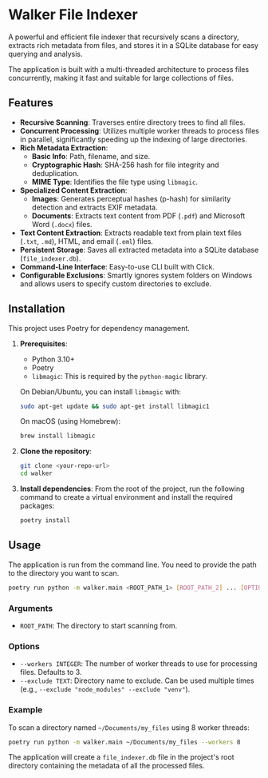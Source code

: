 # Walker File Indexer

A powerful and efficient file indexer that recursively scans a directory, extracts rich metadata from files, and stores it in a SQLite database for easy querying and analysis.

The application is built with a multi-threaded architecture to process files concurrently, making it fast and suitable for large collections of files.

## Features

- **Recursive Scanning**: Traverses entire directory trees to find all files.
- **Concurrent Processing**: Utilizes multiple worker threads to process files in parallel, significantly speeding up the indexing of large directories.
- **Rich Metadata Extraction**:
    - **Basic Info**: Path, filename, and size.
    - **Cryptographic Hash**: SHA-256 hash for file integrity and deduplication.
    - **MIME Type**: Identifies the file type using `libmagic`.
- **Specialized Content Extraction**:
    - **Images**: Generates perceptual hashes (p-hash) for similarity detection and extracts EXIF metadata.
    - **Documents**: Extracts text content from PDF (`.pdf`) and Microsoft Word (`.docx`) files.
- **Text Content Extraction**: Extracts readable text from plain text files (`.txt`, `.md`), HTML, and email (`.eml`) files.
- **Persistent Storage**: Saves all extracted metadata into a SQLite database (`file_indexer.db`).
- **Command-Line Interface**: Easy-to-use CLI built with Click.
- **Configurable Exclusions**: Smartly ignores system folders on Windows and allows users to specify custom directories to exclude.

## Installation

This project uses Poetry for dependency management.

1.  **Prerequisites**:
    -   Python 3.10+
    -   Poetry
    -   `libmagic`: This is required by the `python-magic` library.

    On Debian/Ubuntu, you can install `libmagic` with:
    ```bash
    sudo apt-get update && sudo apt-get install libmagic1
    ```

    On macOS (using Homebrew):
    ```bash
    brew install libmagic
    ```

2.  **Clone the repository**:
    ```bash
    git clone <your-repo-url>
    cd walker
    ```

3.  **Install dependencies**:
    From the root of the project, run the following command to create a virtual environment and install the required packages:
    ```bash
    poetry install
    ```

## Usage

The application is run from the command line. You need to provide the path to the directory you want to scan.

```bash
poetry run python -m walker.main <ROOT_PATH_1> [ROOT_PATH_2] ... [OPTIONS]
```

### Arguments
-   `ROOT_PATH`: The directory to start scanning from.

### Options
-   `--workers INTEGER`: The number of worker threads to use for processing files. Defaults to 3.
-   `--exclude TEXT`: Directory name to exclude. Can be used multiple times (e.g., `--exclude "node_modules" --exclude "venv"`).

### Example

To scan a directory named `~/Documents/my_files` using 8 worker threads:

```bash
poetry run python -m walker.main ~/Documents/my_files --workers 8
```

The application will create a `file_indexer.db` file in the project's root directory containing the metadata of all the processed files.
